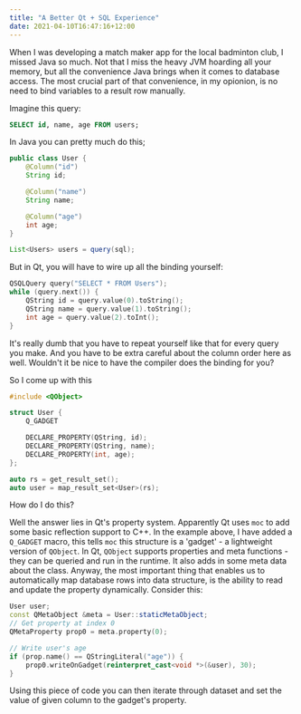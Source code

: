 ```yaml
---
title: "A Better Qt + SQL Experience"
date: 2021-04-10T16:47:16+12:00
---
```


When I was developing a match maker app for the local badminton club, I 
missed Java so much. Not that I miss the heavy JVM hoarding all your memory, 
but all the convenience Java brings when it comes to database access. The
 most crucial part of that convenience, in my opionion, is no need to bind 
 variables to a result row manually.

Imagine this query: 

```sql
SELECT id, name, age FROM users;
```

In Java you can pretty much do this;

```java
public class User {
    @Column("id")
    String id;

    @Column("name")
    String name;

    @Column("age")
    int age;
}

List<Users> users = query(sql);
```

But in Qt, you will have to wire up all the binding yourself:

```cpp
QSQLQuery query("SELECT * FROM Users");
while (query.next()) {
    QString id = query.value(0).toString();
    QString name = query.value(1).toString();
    int age = query.value(2).toInt();
}

```

It's really dumb that you have to repeat yourself like that
for every query you make. And you have to be extra careful about the column order here as well. Wouldn't it be nice to have the compiler does the binding for you? 

So I come up with this

```cpp
#include <QObject>

struct User {
    Q_GADGET

    DECLARE_PROPERTY(QString, id);
    DECLARE_PROPERTY(QString, name);
    DECLARE_PROPERTY(int, age);
};

auto rs = get_result_set();
auto user = map_result_set<User>(rs);
```

How do I do this? 

Well the answer lies in Qt's property system. 
Apparently Qt uses `moc` to add some basic reflection support
to C++. In the example above, I have added a `Q_GADGET` macro,
this tells `moc` this structure is a 'gadget' - a lightweight
version of `QObject`. In Qt, `QObject` supports properties and
meta functions - they can be queried and run in the runtime. It
also adds in some meta data about the class. Anyway, the most 
important thing that enables us to automatically map database
rows into data structure, is the ability to read and update 
the property dynamically. Consider this:

```cpp
User user;
const QMetaObject &meta = User::staticMetaObject;
// Get property at index 0
QMetaProperty prop0 = meta.property(0);

// Write user's age
if (prop.name() == QStringLiteral("age")) {
    prop0.writeOnGadget(reinterpret_cast<void *>(&user), 30);
}

```

Using this piece of code you can then iterate through dataset and set the value of given column to the gadget's property.